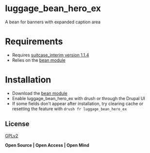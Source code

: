 # luggage_bean_hero_ex
A bean for banners with expanded caption area

# Requirements
- Requires [suitcase_interim version 1.1.4]
- Relies on the [bean module]

# Installation
- Download the [bean module]
- Enable luggage_bean_hero_ex with drush or through the Drupal UI
- If some fields don't appear after installation, try clearing cache or resetting the feature with `drush fr luggage_bean_hero_ex`

## License

[GPLv2]

**Open Source | Open Access | Open Mind**

[suitcase_interim version 1.1.4]:https://github.com/isubit/suitcase_interim/releases/tag/1.1.4
[bean module]:https://www.drupal.org/project/bean
[GPLv2]:http://www.gnu.org/licenses/gpl-2.0.html
